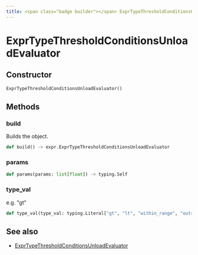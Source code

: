 ```yaml
---
title: <span class="badge builder"></span> ExprTypeThresholdConditionsUnloadEvaluator
---
```

# <span class="badge builder"></span> ExprTypeThresholdConditionsUnloadEvaluator

## Constructor

```python
ExprTypeThresholdConditionsUnloadEvaluator()
```
## Methods

### <span class="badge object-method"></span> build

Builds the object.

```python
def build() -> expr.ExprTypeThresholdConditionsUnloadEvaluator
```

### <span class="badge object-method"></span> params

```python
def params(params: list[float]) -> typing.Self
```

### <span class="badge object-method"></span> type_val

e.g. "gt"

```python
def type_val(type_val: typing.Literal["gt", "lt", "within_range", "outside_range"]) -> typing.Self
```

## See also

 * <span class="badge object-type-class"></span> [ExprTypeThresholdConditionsUnloadEvaluator](./object-ExprTypeThresholdConditionsUnloadEvaluator.md)
